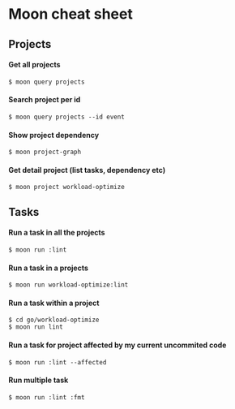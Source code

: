 # Moon cheat sheet
## Projects
#### Get all projects
```
$ moon query projects
```
#### Search project per id
```
$ moon query projects --id event
```
#### Show project dependency
```
$ moon project-graph
```
#### Get detail project (list tasks, dependency etc)
```
$ moon project workload-optimize
```

## Tasks
#### Run a task in all the projects

```
$ moon run :lint
```
#### Run a task in a projects
```
$ moon run workload-optimize:lint
```

#### Run a task within a project
```
$ cd go/workload-optimize
$ moon run lint
```

#### Run a task for project affected by my current uncommited code
```
$ moon run :lint --affected
```

#### Run multiple task
```
$ moon run :lint :fmt
```
